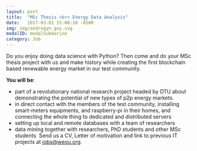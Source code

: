 ```yaml
---
layout: post
title:  "MSc Thesis <br> Energy Data Analysis"
date:   2017-03-01 15:08:10 -0500
img: img/androgyn_guy.svg
modalID: modalSubmarine
category: Job
---
```

Do you enjoy doing data science with Python?
Then come and do your MSc thesis project with us and make history while creating the first blockchain based renewable energy market in our test community.

**You will be**:

- part of a revolutionary national research project headed by DTU about demonstrating the potential of new types of p2p energy markets.
- in direct contact with the members of the test community, installing smart-meters equipments, and raspberry-pi in their homes, and connecting the whole thing to dedicated and distributed servers
- setting up local and remote databases with a team of researchers
- data mining together with researchers, PhD students and other MSc students
​
Send us a CV, Letter of motivation and link to previous IT projects at [jobs@weou.org](mailto:jobs@weou.org).
